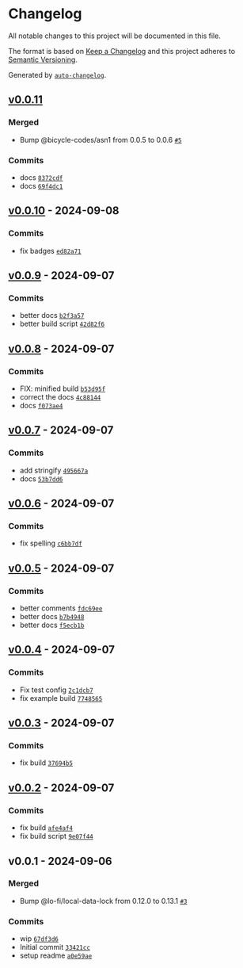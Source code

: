 # Changelog

All notable changes to this project will be documented in this file.

The format is based on [Keep a Changelog](https://keepachangelog.com/en/1.0.0/)
and this project adheres to [Semantic Versioning](https://semver.org/spec/v2.0.0.html).

Generated by [`auto-changelog`](https://github.com/CookPete/auto-changelog).

## [v0.0.11](https://github.com/bicycle-codes/webauthn-keys/compare/v0.0.10...v0.0.11)

### Merged

- Bump @bicycle-codes/asn1 from 0.0.5 to 0.0.6 [`#5`](https://github.com/bicycle-codes/webauthn-keys/pull/5)

### Commits

- docs [`8372cdf`](https://github.com/bicycle-codes/webauthn-keys/commit/8372cdf2bc11e392ddd70980a6e00026294fc8c5)
- docs [`69f4dc1`](https://github.com/bicycle-codes/webauthn-keys/commit/69f4dc1d543c76eeae76dae29b08139d5662d4a4)

## [v0.0.10](https://github.com/bicycle-codes/webauthn-keys/compare/v0.0.9...v0.0.10) - 2024-09-08

### Commits

- fix badges [`ed82a71`](https://github.com/bicycle-codes/webauthn-keys/commit/ed82a71295022da20e1a17f128af2c6b5f3d6559)

## [v0.0.9](https://github.com/bicycle-codes/webauthn-keys/compare/v0.0.8...v0.0.9) - 2024-09-07

### Commits

- better docs [`b2f3a57`](https://github.com/bicycle-codes/webauthn-keys/commit/b2f3a57b7340c451e6137ffbad064749242959cb)
- better build script [`42d82f6`](https://github.com/bicycle-codes/webauthn-keys/commit/42d82f6e637f9d963aebf60129b17110ef5e29f7)

## [v0.0.8](https://github.com/bicycle-codes/webauthn-keys/compare/v0.0.7...v0.0.8) - 2024-09-07

### Commits

- FIX: minified build [`b53d95f`](https://github.com/bicycle-codes/webauthn-keys/commit/b53d95f2ea7b0531a74c854589b8a285d5732134)
- correct the docs [`4c88144`](https://github.com/bicycle-codes/webauthn-keys/commit/4c8814406c98b34656ee86ca15569bc2085f5f47)
- docs [`f073ae4`](https://github.com/bicycle-codes/webauthn-keys/commit/f073ae4bc5f9c1c716e43390dd12d50528d6feb4)

## [v0.0.7](https://github.com/bicycle-codes/webauthn-keys/compare/v0.0.6...v0.0.7) - 2024-09-07

### Commits

- add stringify [`495667a`](https://github.com/bicycle-codes/webauthn-keys/commit/495667a04a648ae55fb36816f845105d92c65c91)
- docs [`53b7dd6`](https://github.com/bicycle-codes/webauthn-keys/commit/53b7dd6fba30731b713f671fd898b120c291499b)

## [v0.0.6](https://github.com/bicycle-codes/webauthn-keys/compare/v0.0.5...v0.0.6) - 2024-09-07

### Commits

- fix spelling [`c6bb7df`](https://github.com/bicycle-codes/webauthn-keys/commit/c6bb7dfd4351bd550286874d6b2d7b195e60df42)

## [v0.0.5](https://github.com/bicycle-codes/webauthn-keys/compare/v0.0.4...v0.0.5) - 2024-09-07

### Commits

- better comments [`fdc69ee`](https://github.com/bicycle-codes/webauthn-keys/commit/fdc69ee2e5b2b4f6690769e3ab10338d4892ace4)
- better docs [`b7b4948`](https://github.com/bicycle-codes/webauthn-keys/commit/b7b49489832b2efc8b86a7d1377c208414074e48)
- better docs [`f5ecb1b`](https://github.com/bicycle-codes/webauthn-keys/commit/f5ecb1be7777a87d87af45dac870fbfd4ed5eb0b)

## [v0.0.4](https://github.com/bicycle-codes/webauthn-keys/compare/v0.0.3...v0.0.4) - 2024-09-07

### Commits

- Fix test config [`2c1dcb7`](https://github.com/bicycle-codes/webauthn-keys/commit/2c1dcb71e6a20f9c4cfa4444283227b9e11a62eb)
- fix example build [`7748565`](https://github.com/bicycle-codes/webauthn-keys/commit/77485654f587505b35facb59bd8a86e4e6d1da47)

## [v0.0.3](https://github.com/bicycle-codes/webauthn-keys/compare/v0.0.2...v0.0.3) - 2024-09-07

### Commits

- fix build [`37694b5`](https://github.com/bicycle-codes/webauthn-keys/commit/37694b592689162856675eacdc5810fca8335818)

## [v0.0.2](https://github.com/bicycle-codes/webauthn-keys/compare/v0.0.1...v0.0.2) - 2024-09-07

### Commits

- fix build [`afe4af4`](https://github.com/bicycle-codes/webauthn-keys/commit/afe4af4ddfe021b442af590ea29557069150ad8f)
- fix build script [`9e07f44`](https://github.com/bicycle-codes/webauthn-keys/commit/9e07f440977a500edfd36379e5d5e99783a1f401)

## v0.0.1 - 2024-09-06

### Merged

- Bump @lo-fi/local-data-lock from 0.12.0 to 0.13.1 [`#3`](https://github.com/bicycle-codes/webauthn-keys/pull/3)

### Commits

- wip [`67df3d6`](https://github.com/bicycle-codes/webauthn-keys/commit/67df3d678d49589be7e75a219771b670f55e1a2b)
- Initial commit [`33421cc`](https://github.com/bicycle-codes/webauthn-keys/commit/33421cc361164ef1a1566ce5ddb8be882c858d34)
- setup readme [`a0e59ae`](https://github.com/bicycle-codes/webauthn-keys/commit/a0e59ae6b51219225488a249f28d0f80dddf0052)
